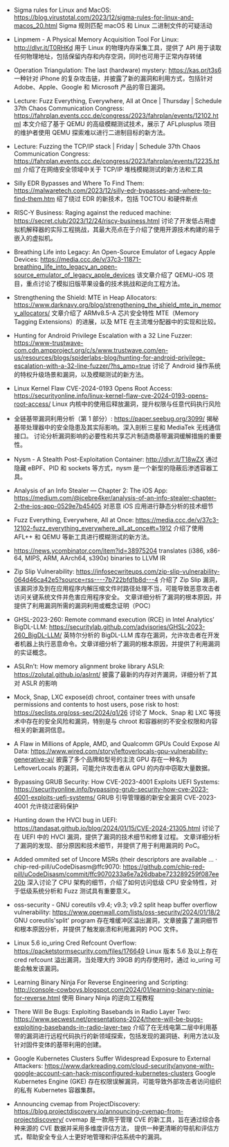 - Sigma rules for Linux and MacOS:
https://blog.virustotal.com/2023/12/sigma-rules-for-linux-and-macos_20.html
Sigma 规则匹配 macOS 和 Linux 二进制文件的可疑活动

- Linpmem - A Physical Memory Acquisition Tool For Linux:
http://dlvr.it/T0RHKd
用于 Linux 的物理内存采集工具，提供了 API 用于读取任何物理地址，包括保留内存和内存空洞，同时也可用于正常内存转储

- Operation Triangulation: The last (hardware) mystery:
https://kas.pr/t3s6
一种针对 iPhone 的复杂攻击链，并披露了新的漏洞和利用方式，包括针对 Adobe、Apple、Google 和 Microsoft 产品的零日漏洞。

- Lecture: Fuzz Everything, Everywhere, All at Once | Thursday | Schedule 37th Chaos Communication Congress:
https://fahrplan.events.ccc.de/congress/2023/fahrplan/events/12102.html
本文介绍了基于 QEMU 的高级模糊测试技术，展示了 AFLplusplus 项目的维护者使用 QEMU 探索难以进行二进制目标的新方法。

- Lecture: Fuzzing the TCP/IP stack | Friday | Schedule 37th Chaos Communication Congress:
https://fahrplan.events.ccc.de/congress/2023/fahrplan/events/12235.html
介绍了在网络安全领域中关于 TCP/IP 堆栈模糊测试的新方法和工具

- Silly EDR Bypasses and Where To Find Them:
https://malwaretech.com/2023/12/silly-edr-bypasses-and-where-to-find-them.htm
  绍了绕过 EDR 的新技术，包括 TOCTOU 和硬件断点

- RISC-Y Business: Raging against the reduced machine:
https://secret.club/2023/12/24/riscy-business.html
讨论了开发低占用虚拟机解释器的实际工程挑战，其最大亮点在于介绍了使用开源技术构建的易于嵌入的虚拟机。

- Breathing Life into Legacy: An Open-Source Emulator of Legacy Apple Devices:
https://media.ccc.de/v/37c3-11871-breathing_life_into_legacy_an_open-source_emulator_of_legacy_apple_devices
该文章介绍了 QEMU-iOS 项目，重点讨论了模拟旧版苹果设备的技术挑战和逆向工程方法。

- Strengthening the Shield: MTE in Heap Allocators:
https://www.darknavy.org/blog/strengthening_the_shield_mte_in_memory_allocators/
文章介绍了 ARMv8.5-A 芯片安全特性 MTE（Memory Tagging Extensions）的进展，以及 MTE 在主流堆分配器中的实现和比较。

- Hunting for Android Privilege Escalation with a 32 Line Fuzzer:
https://www-trustwave-com.cdn.ampproject.org/c/s/www.trustwave.com/en-us/resources/blogs/spiderlabs-blog/hunting-for-android-privilege-escalation-with-a-32-line-fuzzer/?hs_amp=true
讨论了 Android 操作系统的特权升级场景和漏洞，以及模糊测试的新方法。

- Linux Kernel Flaw CVE-2024-0193 Opens Root Access:
https://securityonline.info/linux-kernel-flaw-cve-2024-0193-opens-root-access/
Linux 内核中的使用后释放漏洞，提升权限与任意代码执行风险

- 全链基带漏洞利用分析（第 1 部分）:
https://paper.seebug.org/3099/
 揭秘基带处理器中的安全隐患及其实际影响。深入剖析三星和 MediaTek 无线通信接口。
讨论分析漏洞影响的必要性和共享芯片制造商基带漏洞缓解措施的重要性。

- Nysm - A Stealth Post-Exploitation Container:
http://dlvr.it/T18wZX
通过隐藏 eBPF、PID 和 sockets 等方式，nysm 是一个新型的隐蔽后渗透容器工具。

- Analysis of an Info Stealer — Chapter 2: The iOS App:
https://medium.com/@icebre4ker/analysis-of-an-info-stealer-chapter-2-the-ios-app-0529e7b45405
对恶意 iOS 应用进行静态分析的技术细节

- Fuzz Everything, Everywhere, All at Once:
https://media.ccc.de/v/37c3-12102-fuzz_everything_everywhere_all_at_once#t=1912
介绍了使用 AFL++ 和 QEMU 等新工具进行模糊测试的新方法。

- https://news.ycombinator.com/item?id=38975204
translates (i386, x86-64, MIPS, ARM, AArch64, s390x) binaries to LLVM IR

- Zip Slip Vulnerability:
https://infosecwriteups.com/zip-slip-vulnerability-064d46ca42e5?source=rss----7b722bfd1b8d---4
介绍了 Zip Slip 漏洞，该漏洞涉及到在应用程序内解压缩文件时路径处理不当，可能导致恶意攻击者访问关键系统文件并危害应用程序安全。
文章详细分析了漏洞的根本原因，并提供了利用漏洞所需的漏洞利用或概念证明（POC）

- GHSL-2023-260: Remote command execution (RCE) in Intel Analytics’ BigDL-LLM:
https://securitylab.github.com/advisories/GHSL-2023-260_BigDL-LLM/
英特尔分析的 BigDL-LLM 库存在漏洞，允许攻击者在开发者机器上执行恶意命令。文章详细分析了漏洞的根本原因，并提供了利用漏洞的实证概念。

- ASLRn’t: How memory alignment broke library ASLR:
https://zolutal.github.io/aslrnt/
披露了最新的内存对齐漏洞，详细分析了其对 ASLR 的影响

- Mock, Snap, LXC expose(d) chroot, container trees with unsafe permissions and contents to host users, pose risk to host:
https://seclists.org/oss-sec/2024/q1/26
讨论了 Mock、Snap 和 LXC 等技术中存在的安全风险和漏洞，特别是与 chroot 和容器树的不安全权限和内容相关的新漏洞信息。

- A Flaw in Millions of Apple, AMD, and Qualcomm GPUs Could Expose AI Data:
https://www.wired.com/story/leftoverlocals-gpu-vulnerability-generative-ai/
披露了多个品牌和型号的主流 GPU 存在一种名为 LeftoverLocals 的漏洞，可能允许攻击者从 GPU 的内存中窃取大量数据。

- Bypassing GRUB Security: How CVE-2023-4001 Exploits UEFI Systems:
https://securityonline.info/bypassing-grub-security-how-cve-2023-4001-exploits-uefi-systems/
GRUB 引导管理器的新安全漏洞 CVE-2023-4001 允许绕过密码保护

- Hunting down the HVCI bug in UEFI:
https://tandasat.github.io/blog/2024/01/15/CVE-2024-21305.html
讨论了在 UEFI 中的 HVCI 漏洞，提供了漏洞的技术细节和修复过程。
文章详细分析了漏洞的发现、部分原因和技术细节，并提供了用于利用漏洞的 PoC。

- Added ommited set of Uncore MSRs (their descriptors are available … · chip-red-pill/uCodeDisasm@ffc9070:
https://github.com/chip-red-pill/uCodeDisasm/commit/ffc9070233a6e7a26dbabe723289259f087ee20b
深入讨论了 CPU 架构的细节，介绍了如何访问低级 CPU 安全特性，对于低级系统分析和 Fuzz 测试具有重要意义。

- oss-security - GNU coreutils v9.4; v9.3; v9.2 split heap buffer overflow vulnerability:
https://www.openwall.com/lists/oss-security/2024/01/18/2
GNU coreutils'split' program 存在堆缓冲区溢出漏洞，文章披露了漏洞细节和根本原因分析，并提供了触发崩溃和利用漏洞的 POC 文件。

- ​​Linux 5.6 io_uring Cred Refcount Overflow:
https://packetstormsecurity.com/files/176649
Linux 版本 5.6 及以上存在 cred refcount 溢出漏洞，当处理大约 39GB 的内存使用时，通过 io_uring 可能会触发该漏洞。

- Learning Binary Ninja For Reverse Engineering and Scripting:
http://console-cowboys.blogspot.com/2024/01/learning-binary-ninja-for-reverse.html
使用 Binary Ninja 的逆向工程教程

- There Will Be Bugs: Exploiting Basebands in Radio Layer Two:
https://www.secwest.net/presentations-2024/there-will-be-bugs-exploiting-basebands-in-radio-layer-two
介绍了在无线电第二层中利用基带的漏洞进行远程代码执行的新领域探索，包括发现的漏洞链、利用方法以及针对固件变体的基带利用的创建。

- Google Kubernetes Clusters Suffer Widespread Exposure to External Attackers:
https://www.darkreading.com/cloud-security/anyone-with-google-account-can-hack-misconfigured-kubernetes-clusters
Google Kubernetes Engine (GKE) 存在权限误解漏洞，可能导致外部攻击者访问组织的私有 Kubernetes 容器集群。

- Announcing cvemap from ProjectDiscovery:
https://blog.projectdiscovery.io/announcing-cvemap-from-projectdiscovery/
cvemap 是一款用于管理 CVE 的新工具，旨在通过综合各种来源的 CVE 数据并采用多维度评估方法，
提供一种更清晰的导航和评估方式，帮助安全专业人士更好地管理和评估系统中的漏洞。
